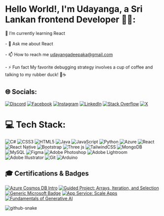 # Hello World!, I'm Udayanga, a Sri Lankan frontend Developer 👋🏼:
🌱 I’m currently learning React<br><br>- 💬 Ask me about React<br><br>- 📫 How to reach me udayangadeepaka@gmail.com<br><br>- ⚡ Fun fact My favorite debugging strategy involves a cup of coffee and talking to my rubber duck! 🦆☕


## 🌐 Socials:
[![Discord](https://img.shields.io/badge/Discord-%237289DA.svg?logo=discord&logoColor=white)](https://discord.gg/deepakaudayanga) [![Facebook](https://img.shields.io/badge/Facebook-%231877F2.svg?logo=Facebook&logoColor=white)](https://facebook.com/deepakaudayanga) [![Instagram](https://img.shields.io/badge/Instagram-%23E4405F.svg?logo=Instagram&logoColor=white)](https://instagram.com/udayangadeepaka) [![LinkedIn](https://img.shields.io/badge/LinkedIn-%230077B5.svg?logo=linkedin&logoColor=white)](https://linkedin.com/in/deepakaudayanga) [![Stack Overflow](https://img.shields.io/badge/-Stackoverflow-FE7A16?logo=stack-overflow&logoColor=white)](https://stackoverflow.com/users/deepakaudayanga) [![X](https://img.shields.io/badge/X-black.svg?logo=X&logoColor=white)](https://x.com/udayangadeepaka) 

# 💻 Tech Stack:
![C#](https://img.shields.io/badge/c%23-%23239120.svg?style=for-the-badge&logo=csharp&logoColor=white) ![CSS3](https://img.shields.io/badge/css3-%231572B6.svg?style=for-the-badge&logo=css3&logoColor=white) ![HTML5](https://img.shields.io/badge/html5-%23E34F26.svg?style=for-the-badge&logo=html5&logoColor=white) ![Java](https://img.shields.io/badge/java-%23ED8B00.svg?style=for-the-badge&logo=openjdk&logoColor=white) ![JavaScript](https://img.shields.io/badge/javascript-%23323330.svg?style=for-the-badge&logo=javascript&logoColor=%23F7DF1E) ![Python](https://img.shields.io/badge/python-3670A0?style=for-the-badge&logo=python&logoColor=ffdd54) ![Azure](https://img.shields.io/badge/azure-%230072C6.svg?style=for-the-badge&logo=microsoftazure&logoColor=white) ![React](https://img.shields.io/badge/react-%2320232a.svg?style=for-the-badge&logo=react&logoColor=%2361DAFB) ![React Native](https://img.shields.io/badge/react_native-%2320232a.svg?style=for-the-badge&logo=react&logoColor=%2361DAFB) ![Bootstrap](https://img.shields.io/badge/bootstrap-%238511FA.svg?style=for-the-badge&logo=bootstrap&logoColor=white) ![Three js](https://img.shields.io/badge/threejs-black?style=for-the-badge&logo=three.js&logoColor=white) ![TailwindCSS](https://img.shields.io/badge/tailwindcss-%2338B2AC.svg?style=for-the-badge&logo=tailwind-css&logoColor=white) ![MongoDB](https://img.shields.io/badge/MongoDB-%234ea94b.svg?style=for-the-badge&logo=mongodb&logoColor=white) ![MySQL](https://img.shields.io/badge/mysql-4479A1.svg?style=for-the-badge&logo=mysql&logoColor=white) ![Figma](https://img.shields.io/badge/figma-%23F24E1E.svg?style=for-the-badge&logo=figma&logoColor=white) ![Adobe Photoshop](https://img.shields.io/badge/adobe%20photoshop-%2331A8FF.svg?style=for-the-badge&logo=adobe%20photoshop&logoColor=white) ![Adobe Lightroom](https://img.shields.io/badge/Adobe%20Lightroom-31A8FF.svg?style=for-the-badge&logo=Adobe%20Lightroom&logoColor=white) ![Adobe Illustrator](https://img.shields.io/badge/adobe%20illustrator-%23FF9A00.svg?style=for-the-badge&logo=adobe%20illustrator&logoColor=white) ![Git](https://img.shields.io/badge/git-%23F05033.svg?style=for-the-badge&logo=git&logoColor=white) ![Arduino](https://img.shields.io/badge/-Arduino-00979D?style=for-the-badge&logo=Arduino&logoColor=white)
## 🎓 Certifications & Badges

[![Azure Cosmos DB Intro](https://learn.microsoft.com/en-us/training/achievements/azure-cosmos-db-intro.svg)](https://learn.microsoft.com/en-us/users/udayanga-6286/)
[![Guided Project: Arrays, Iteration, and Selection](https://learn.microsoft.com/en-us/training/achievements/guided-project-arrays-iteration-selection.svg)](https://learn.microsoft.com/en-us/users/udayanga-6286/)
[![Generic Microsoft Badge](https://learn.microsoft.com/en-us/learn/achievements/generic-badge.svg)](https://learn.microsoft.com/en-us/users/udayanga-6286/)
[![App Service: Scale Apps](https://learn.microsoft.com/en-us/training/achievements/app-service-scale-apps.svg)](https://learn.microsoft.com/en-us/users/udayanga-6286/)
[![Fundamentals of Generative AI](https://learn.microsoft.com/en-us/training/achievements/fundamentals-generative-ai.svg)](https://learn.microsoft.com/en-us/users/udayanga-6286/)


<picture>
  <source media="(prefers-color-scheme: dark)" srcset="https://raw.githubusercontent.com/tobiasmeyhoefer/tobiasmeyhoefer/output/github-snake-dark.svg" />
  <source media="(prefers-color-scheme: light)" srcset="https://raw.githubusercontent.com/tobiasmeyhoefer/tobiasmeyhoefer/output/github-snake.svg" />
  <img alt="github-snake" src="https://raw.githubusercontent.com/tobiasmeyhoefer/tobiasmeyhoefer/output/github-snake.svg" />
</picture>
